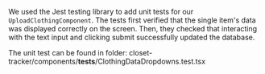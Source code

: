 We used the Jest testing library to add unit tests for our `UploadClothingComponent`.
The tests first verified that the single item's data was displayed correctly on the screen. Then, they checked that interacting with the text input and clicking submit successfully updated the database.

The unit test can be found in folder: closet-tracker/components/__tests__/ClothingDataDropdowns.test.tsx
